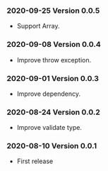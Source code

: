### 2020-09-25 Version 0.0.5
* Support Array.

### 2020-09-08 Version 0.0.4
* Improve throw exception.

### 2020-09-01 Version 0.0.3
* Improve dependency.

### 2020-08-24 Version 0.0.2
* Improve validate type.

### 2020-08-10 Version 0.0.1
* First release